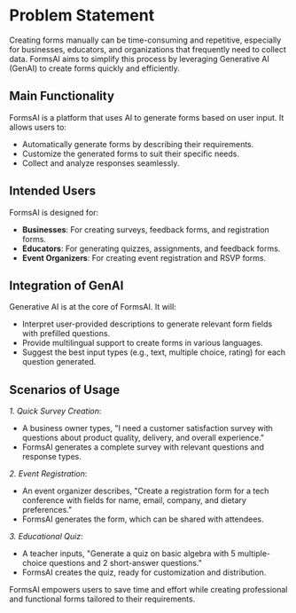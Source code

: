 # Problem Statement

Creating forms manually can be time-consuming and repetitive, especially for businesses, educators, and organizations that frequently need to collect data. FormsAI aims to simplify this process by leveraging Generative AI (GenAI) to create forms quickly and efficiently.

## Main Functionality

FormsAI is a platform that uses AI to generate forms based on user input. It allows users to:

- Automatically generate forms by describing their requirements.
- Customize the generated forms to suit their specific needs.
- Collect and analyze responses seamlessly.

## Intended Users

FormsAI is designed for:

- **Businesses**: For creating surveys, feedback forms, and registration forms.
- **Educators**: For generating quizzes, assignments, and feedback forms.
- **Event Organizers**: For creating event registration and RSVP forms.

## Integration of GenAI

Generative AI is at the core of FormsAI. It will:

- Interpret user-provided descriptions to generate relevant form fields with prefilled questions.
- Provide multilingual support to create forms in various languages.
- Suggest the best input types (e.g., text, multiple choice, rating) for each question generated.

## Scenarios of Usage

_1. Quick Survey Creation_:

- A business owner types, "I need a customer satisfaction survey with questions about product quality, delivery, and overall experience."
- FormsAI generates a complete survey with relevant questions and response types.

_2. Event Registration_:

- An event organizer describes, "Create a registration form for a tech conference with fields for name, email, company, and dietary preferences."
- FormsAI generates the form, which can be shared with attendees.

_3. Educational Quiz_:

   - A teacher inputs, "Generate a quiz on basic algebra with 5 multiple-choice questions and 2 short-answer questions."
   - FormsAI creates the quiz, ready for customization and distribution.

FormsAI empowers users to save time and effort while creating professional and functional forms tailored to their requirements.
